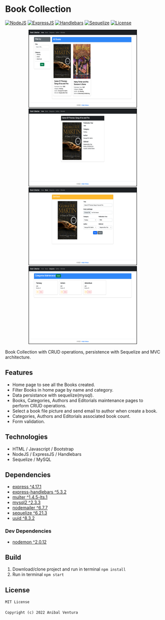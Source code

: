 # Book Collection

[![NodeJS](https://img.shields.io/static/v1?label=NodeJS&message=16.15.0&color=green)](https://nodejs.org/en/)
[![ExpressJS](https://img.shields.io/static/v1?label=ExpressJS&message=4.17.1&color=000000)](https://expressjs.com/)
[![Handlebars](https://img.shields.io/static/v1?label=Handlebars&message=5.3.2&color=9E380D)](https://handlebarsjs.com/)
[![Sequelize](https://img.shields.io/static/v1?label=Sequelize&message=6.21.3&color=blue)](https://sequelize.org/)
[![License](https://img.shields.io/static/v1?label=License&message=MIT&color=blue)](LICENSE.md)

<p align="center">
  <img src="screenshots/1-home.png" height=250px width=350px style="border:1px solid black;" />
  <img src="screenshots/2-home-book.png" height=250px  width=350px style="border:1px solid black;" />
  <img src="screenshots/3-book-edit.png" height=250px  width=350px style="border:1px solid black;" />
  <img src="screenshots/4-categories.png" height=250px  width=350px style="border:1px solid black;" />
</p>

Book Collection with CRUD operations, persistence with Sequelize and MVC architecture.

## Features

- Home page to see all the Books created.
- Filter Books in home page by name and category.
- Data persistance with sequelize(mysql).
- Books, Categories, Authors and Editorials maintenance pages to perform CRUD operations.
- Select a book file picture and send email to author when create a book.
- Categories, Authors and Editorials associated book count.
- Form validation.

## Technologies

- HTML / Javascript / Bootstrap
- NodeJS / ExpressJS / Handlebars
- Sequelize / MySQL

## Dependencies

- [express ^4.17.1](https://www.npmjs.com/package/express)
- [express-handlebars ^5.3.2](https://www.npmjs.com/package/express-handlebars)
- [multer ^1.4.5-lts.1](https://www.npmjs.com/package/multer)
- [mysql2 ^2.3.3](https://www.npmjs.com/package/mysql2)
- [nodemailer ^6.7.7](https://www.npmjs.com/package/nodemailer)
- [sequelize ^6.21.3](https://www.npmjs.com/package/sequelize)
- [uuid ^8.3.2](https://www.npmjs.com/package/uuid)

### Dev Dependencies

- [nodemon ^2.0.12](https://www.npmjs.com/package/nodemon)

## Build

1. Download/clone project and run in terminal `npm install`
2. Run in terminal `npm start`

## License

```xml
MIT License

Copyright (c) 2022 Anibal Ventura
```
